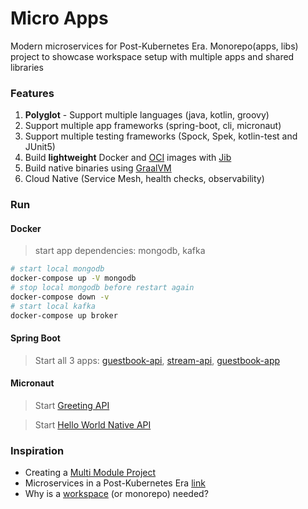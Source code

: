 Micro Apps
==========
Modern microservices for Post-Kubernetes Era.
Monorepo(apps, libs) project to showcase workspace setup with multiple apps and shared libraries

### Features
1. **Polyglot** - Support multiple languages (java, kotlin, groovy)
2. Support multiple app frameworks (spring-boot, cli, micronaut)
3. Support multiple testing frameworks (Spock, Spek, kotlin-test and JUnit5) 
4. Build **lightweight** Docker and [OCI](https://github.com/opencontainers/image-spec) images with [Jib](https://github.com/GoogleContainerTools/jib)
5. Build native binaries using [GraalVM](https://www.graalvm.org/)
6. Cloud Native (Service Mesh, health checks, observability)


### Run

#### Docker
> start app dependencies: mongodb, kafka 
```bash
# start local mongodb
docker-compose up -V mongodb
# stop local mongodb before restart again
docker-compose down -v
# start local kafka
docker-compose up broker
```

#### Spring Boot
> Start all 3 apps: [guestbook-api](./apps/guestbook-api/), [stream-api](./apps/stream-api/), [guestbook-app](./apps/guestbook-app/) 

#### Micronaut
> Start [Greeting API](./apps/greeting-api/)

> Start [Hello World Native API](./apps/hello-world-native/)


### Inspiration 
* Creating a [Multi Module Project](https://spring.io/guides/gs/multi-module/)
* Microservices in a Post-Kubernetes Era [link](https://www.infoq.com/articles/microservices-post-kubernetes)
* Why is a [workspace](https://nrwl.io/nx/why-a-workspace) (or monorepo) needed? 
